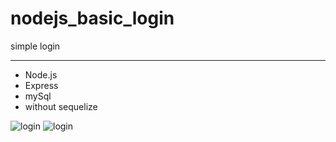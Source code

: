 # nodejs_basic_login

simple login

---

- Node.js
- Express
- mySql
- without sequelize

![login](./nodejs_basic_login/publicimg/login.PNG)
![login](./nodejs_basic_login/public/img/register.PNG)
